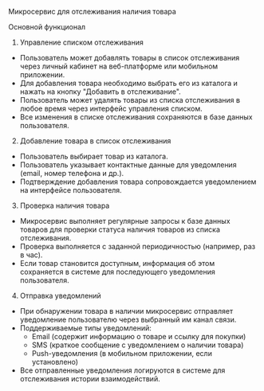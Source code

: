 Микросервис для отслеживания наличия товара

Основной функционал

 1. Управление списком отслеживания
- Пользователь может добавлять товары в список отслеживания через личный кабинет на веб-платформе или мобильном приложении.
- Для добавления товара необходимо выбрать его из каталога и нажать на кнопку "Добавить в отслеживание".
- Пользователь может удалять товары из списка отслеживания в любое время через интерфейс управления списком.
- Все изменения в списке отслеживания сохраняются в базе данных пользователя.

2. Добавление товара в список отслеживания
- Пользователь выбирает товар из каталога.
- Пользователь указывает контактные данные для уведомления (email, номер телефона и др.).
- Подтверждение добавления товара сопровождается уведомлением на интерфейсе пользователя.

3. Проверка наличия товара
- Микросервис выполняет регулярные запросы к базе данных товаров для проверки статуса наличия товаров из списка отслеживания.
- Проверка выполняется с заданной периодичностью (например, раз в час).
- Если товар становится доступным, информация об этом сохраняется в системе для последующего уведомления пользователя.

4. Отправка уведомлений
- При обнаружении товара в наличии микросервис отправляет уведомление пользователю через выбранный им канал связи.
- Поддерживаемые типы уведомлений:
  - Email (содержит информацию о товаре и ссылку для покупки)
  - SMS (краткое сообщение с уведомлением о наличии товара)
  - Push-уведомления (в мобильном приложении, если установлено)
- Все отправленные уведомления логируются в системе для отслеживания истории взаимодействий.
